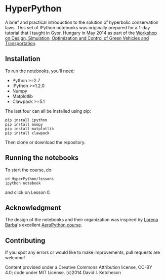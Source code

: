 # HyperPython


A brief and practical introduction to the solution of hyperbolic conservation laws.
This set of IPython notebooks was originally prepared for a 1-day tutorial that I
taught in Gyor, Hungary in May 2014 as part of the 
[Workshop on Design, Simulation, Optimization and Control of Green Vehicles and Transportation](http://jkk.sze.hu/en_GB/program).

## Installation

To run the notebooks, you'll need:

- Python >=2.7
- IPython >=1.2.0
- Numpy
- Matplotlib
- Clawpack >=5.1

The last four can all be installed using pip:

    pip install ipython
    pip install numpy
    pip install matplotlib
    pip install clawpack

Then clone or download the repository.

## Running the notebooks

To start the course, do

    cd HyperPython/lessons
    ipython notebook
    
and click on Lesson 0.

## Acknowledgment

The design of the notebooks and their organization was inspired by [Lorena Barba](http://lorenabarba.com/)'s excellent
[AeroPython course](https://github.com/barbagroup/AeroPython).

## Contributing

If you spot any errors or would like to make improvements, pull requests are welcome!

Content provided under a Creative Commons Attribution license, CC-BY 4.0; code under MIT License. (c)2014 David I. Ketcheson

